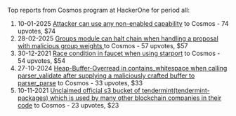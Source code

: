 Top reports from Cosmos program at HackerOne for period all:

1. 10-01-2025 [Attacker can use any non-enabled capability](https://hackerone.com/reports/2930811) to Cosmos - 74 upvotes, $74
2. 28-02-2025 [Groups module can halt chain when handling a proposal with malicious group weights ](https://hackerone.com/reports/3018307) to Cosmos - 57 upvotes, $57
3. 30-12-2021 [Race condition in faucet when using starport](https://hackerone.com/reports/1438052) to Cosmos - 54 upvotes, $54
4. 27-10-2024 [Heap-Buffer-Overread in contains_whitespace when calling parser_validate after supplying a maliciously crafted buffer to parser_parse](https://hackerone.com/reports/2806356) to Cosmos - 33 upvotes, $33
5. 10-11-2021 [Unclaimed official s3 bucket of tendermint(tendermint-packages) which is used by many other blockchain companies in their code](https://hackerone.com/reports/1397826) to Cosmos - 23 upvotes, $23
